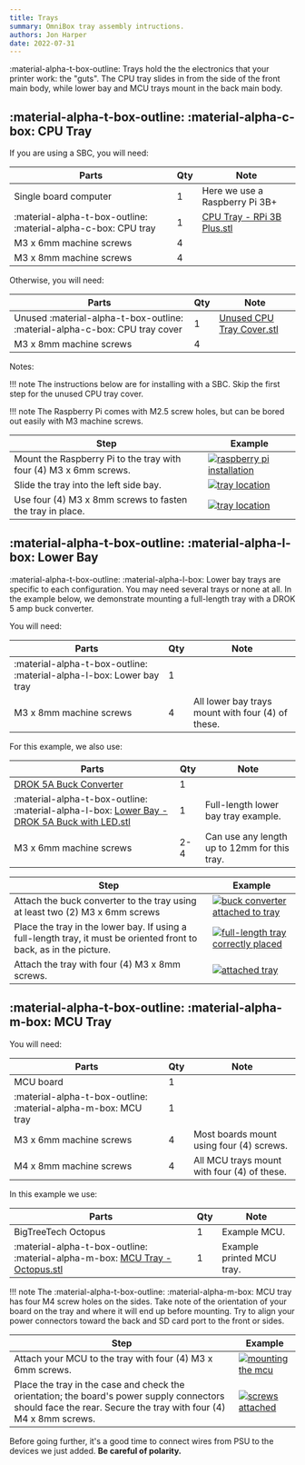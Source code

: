 ```yaml
---
title: Trays
summary: OmniBox tray assembly intructions.
authors: Jon Harper
date: 2022-07-31
---
```


:material-alpha-t-box-outline: Trays hold the the electronics that your printer work: the "guts". The CPU tray slides in from the side of the front main body, while lower bay and MCU trays mount in the back main body.

## :material-alpha-t-box-outline: :material-alpha-c-box: CPU Tray

If you are using a SBC, you will need:

| Parts                     | Qty | Note                            |
|---------------------------|-----|---------------------------------|
| Single board computer     | 1   | Here we use a Raspberry Pi 3B+  |
| :material-alpha-t-box-outline: :material-alpha-c-box: CPU tray | 1   | [CPU Tray - RPi 3B Plus.stl][1] |
| M3 x 6mm machine screws   | 4   |                                 |
| M3 x 8mm machine screws   | 4   |                                 |

Otherwise, you will need:

| Parts                     | Qty | Note                            |
|---------------------------|-----|---------------------------------|
| Unused :material-alpha-t-box-outline: :material-alpha-c-box: CPU tray cover     | 1   | [Unused CPU Tray Cover.stl][2]  |
| M3 x 8mm machine screws   | 4   |                                 |

Notes:

!!! note
    The instructions below are for installing with a SBC. Skip the first step for the unused CPU tray cover.

!!! note
    The Raspberry Pi comes with M2.5 screw holes, but can be bored out easily with M3 machine screws.

| Step | Example |
|------|---------|
| Mount the Raspberry Pi to the tray with four (4) M3 x 6mm screws. | [![raspberry pi installation][5]][5] |
| Slide the tray into the left side bay. | [![tray location][6]][6] |
| Use four (4) M3 x 8mm screws to fasten the tray in place. | [![tray location][7]][7] |

## :material-alpha-t-box-outline: :material-alpha-l-box: Lower Bay

:material-alpha-t-box-outline: :material-alpha-l-box: Lower bay trays are specific to each configuration. You may need several trays or none at all. In the example below, we demonstrate mounting a full-length tray with a DROK 5 amp buck converter.

You will need:

| Parts                     | Qty | Note                                                |
|---------------------------|-----|-----------------------------------------------------|
| :material-alpha-t-box-outline: :material-alpha-l-box: Lower bay tray | 1 | |
| M3 x 8mm machine screws   | 4   | All lower bay trays mount with four (4) of these.   |

For this example, we also use:

| Parts                                      | Qty | Note                                           |
|--------------------------------------------|-----|------------------------------------------------|
| [DROK 5A Buck Converter][13]               | 1   |                                                |
| :material-alpha-t-box-outline: :material-alpha-l-box: [Lower Bay - DROK 5A Buck with LED.stl][3] | 1   | Full-length lower bay tray example.            |
| M3 x 6mm machine screws                    | 2-4 | Can use any length up to 12mm for this tray.   |

| Step | Example |
|------|---------|
| Attach the buck converter to the tray using at least two (2) M3 x 6mm screws | [![buck converter attached to tray][8]][8] |
| Place the tray in the lower bay. If using a full-length tray, it must be oriented front to back, as in the picture. | [![full-length tray correctly placed][9]][9] |
| Attach the tray with four (4) M3 x 8mm screws. | [![attached tray][10]][10] |

## :material-alpha-t-box-outline: :material-alpha-m-box: MCU Tray

You will need:

| Parts                     | Qty | Note                                        |
|---------------------------|-----|---------------------------------------------|
| MCU board                 | 1   |                                             |
| :material-alpha-t-box-outline: :material-alpha-m-box: MCU tray | 1   |        |
| M3 x 6mm machine screws   | 4   | Most boards mount using four (4) screws.    |
| M4 x 8mm machine screws   | 4   | All MCU trays mount with four (4) of these. |

In this example we use:

| Parts                     | Qty | Note                                        |
|---------------------------|-----|---------------------------------------------|
| BigTreeTech Octopus       | 1   | Example MCU.                                |
| :material-alpha-t-box-outline: :material-alpha-m-box: [MCU Tray - Octopus.stl][4] | 1 | Example printed MCU tray.                   |

!!! note
    The :material-alpha-t-box-outline: :material-alpha-m-box: MCU tray has four M4 screw holes on the sides. Take note of the orientation of your board on the tray and where it will end up before mounting. Try to align your power connectors toward the back and SD card port to the front or sides.

| Step | Example |
|------|---------|
| Attach your MCU to the tray with four (4) M3 x 6mm screws. | [![mounting the mcu][11]][11] |
| Place the tray in the case and check the orientation; the board's power supply connectors should face the rear. Secure the tray with four (4) M4 x 8mm screws. | [![screws attached][12]][12] |

Before going further, it's a good time to connect wires from PSU to the devices we just added. **Be careful of polarity.**

[1]: https://github.com/jon-harper/OmniBox/blob/main/Trays/CPU/Raspberry%20Pi%203B%20Plus/CPU%20Tray%20-%20RPi%203B%20Plus.stl
[2]: https://github.com/jon-harper/OmniBox/blob/main/Trays/CPU/Unused%20CPU%20Tray%20Cover.stl
[3]: https://github.com/jon-harper/OmniBox/blob/main/Trays/Lower%20Bay/DROK%205A%20Buck%20with%20LED/Lower%20Bay%20-%20DROK%205A%20Buck%20with%20LED.stl
[4]: https://github.com/jon-harper/OmniBox/blob/main/Trays/MCU/BTT%20Octopus/MCU%20Tray%20-%20Octopus.stl
[5]: ../img/assembly/cpu_tray.jpg
[6]: ../img/assembly/cpu_insert.jpg
[7]: ../img/assembly/cpu_finished.jpg
[8]: ../img/assembly/lower_bay_tray.jpg
[9]: ../img/assembly/lower_bay_placement.jpg
[10]: ../img/assembly/lower_bay_finished.jpg
[11]: ../img/assembly/mcu_placement.jpg
[12]: ../img/assembly/mcu_finished.jpg
[13]: https://www.amazon.com/DROK-Adjustable-Converter-Transformer-Protective/dp/B07JZ2GQJF